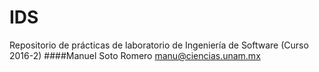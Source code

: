 # IDS
Repositorio de prácticas de laboratorio de Ingeniería de Software (Curso 2016-2)
####Manuel Soto Romero
    manu@ciencias.unam.mx
